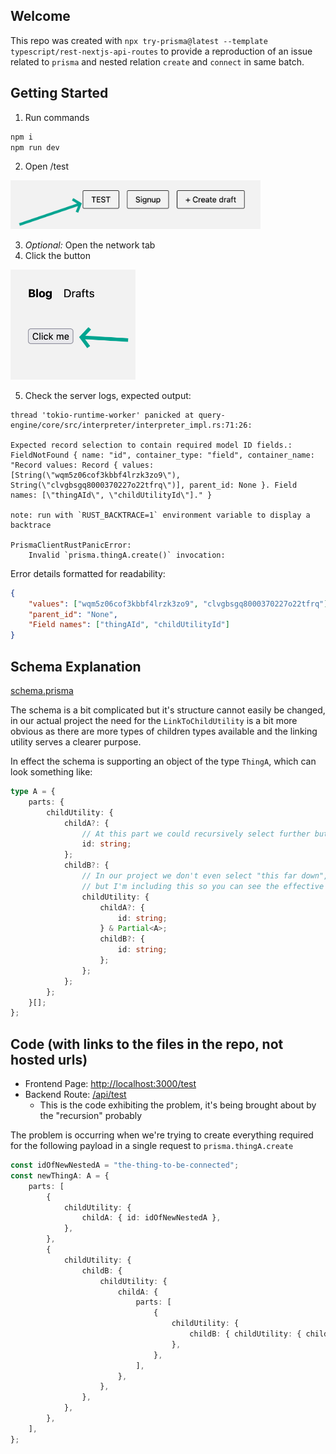 ## Welcome

This repo was created with `npx try-prisma@latest --template typescript/rest-nextjs-api-routes` to provide a reproduction
of an issue related to `prisma` and nested relation `create` and `connect` in same batch.

## Getting Started

1. Run commands

```bash
npm i
npm run dev
```

2. Open /test

<img src="./repro1.png" alt="Click the link to test page" width="400">

3. _Optional:_ Open the network tab
4. Click the button

<img src="./repro2.png" alt="Click the test button" width="200">

5. Check the server logs, expected output:

```
thread 'tokio-runtime-worker' panicked at query-engine/core/src/interpreter/interpreter_impl.rs:71:26:

Expected record selection to contain required model ID fields.: FieldNotFound { name: "id", container_type: "field", container_name: "Record values: Record { values: [String(\"wqm5z06cof3kbbf4lrzk3zo9\"), String(\"clvgbsgq8000370227o22tfrq\")], parent_id: None }. Field names: [\"thingAId\", \"childUtilityId\"]." }

note: run with `RUST_BACKTRACE=1` environment variable to display a backtrace

PrismaClientRustPanicError:
    Invalid `prisma.thingA.create()` invocation:
```

Error details formatted for readability:

```json
{
    "values": ["wqm5z06cof3kbbf4lrzk3zo9", "clvgbsgq8000370227o22tfrq"], // The latter id may change as it's generated by the server
    "parent_id": "None",
    "Field names": ["thingAId", "childUtilityId"]
}
```

## Schema Explanation

[schema.prisma](prisma/schema.prisma)

The schema is a bit complicated but it's structure cannot easily be changed, in our actual project the need for the
`LinkToChildUtility` is a bit more obvious as there are more types of children types available and the linking utility
serves a clearer purpose.

In effect the schema is supporting an object of the type `ThingA`, which can look something like:

```typescript
type A = {
    parts: {
        childUtility: {
            childA?: {
                // At this part we could recursively select further but our use case doesn't require it
                id: string;
            };
            childB?: {
                // In our project we don't even select "this far down", we'd just select the ID,
                // but I'm including this so you can see the effective shape of ThingB
                childUtility: {
                    childA?: {
                        id: string;
                    } & Partial<A>;
                    childB?: {
                        id: string;
                    };
                };
            };
        };
    }[];
};
```

## Code (with links to the files in the repo, not hosted urls)

-   Frontend Page: [http://localhost:3000/test](src/app/test/page.tsx)
-   Backend Route: [/api/test](src/pages/api/test.ts)
    -   This is the code exhibiting the problem, it's being brought about by the "recursion" probably

The problem is occurring when we're trying to create everything required for the following payload in a single request to
`prisma.thingA.create`

```typescript
const idOfNewNestedA = "the-thing-to-be-connected";
const newThingA: A = {
    parts: [
        {
            childUtility: {
                childA: { id: idOfNewNestedA },
            },
        },
        {
            childUtility: {
                childB: {
                    childUtility: {
                        childA: {
                            parts: [
                                {
                                    childUtility: {
                                        childB: { childUtility: { childA: { id: idOfNewNestedA } } },
                                    },
                                },
                            ],
                        },
                    },
                },
            },
        },
    ],
};
```
